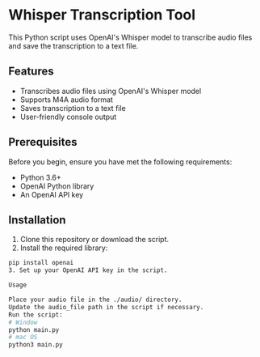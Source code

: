 # Whisper Transcription Tool

This Python script uses OpenAI's Whisper model to transcribe audio files and save the transcription to a text file.

## Features

- Transcribes audio files using OpenAI's Whisper model
- Supports M4A audio format
- Saves transcription to a text file
- User-friendly console output

## Prerequisites

Before you begin, ensure you have met the following requirements:

- Python 3.6+
- OpenAI Python library
- An OpenAI API key

## Installation

1. Clone this repository or download the script.
2. Install the required library:

```bash
pip install openai
3. Set up your OpenAI API key in the script.

Usage

Place your audio file in the ./audio/ directory.
Update the audio_file path in the script if necessary.
Run the script:
# Window
python main.py
# mac OS
python3 main.py
